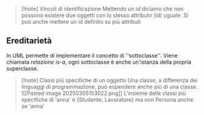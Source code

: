 >[!note] Vincoli di identificazione
>Mettendo un *id* diciamo che non possono esistere due oggetti con lo stesso attributo (id) uguale. Si può anche mettere un id definito su più attributi

## Ereditarietà
In UML permette di implementare il concetto di ''sottoclasse''. Viene chiamata *relazione is-a*, ogni sottoclasse è anche un'istanza della propria superclasse. 
>[!note] Classi più specifiche di un oggetto
>Una classe, a differenza dei linguaggi di programmazione, può espendere anche più di una classe. ![[Pasted image 20250305153022.png]] 
>L'insieme delle classi più specifiche di 'anna' è {Studente, Lavoratore} ma non Persona anche se 'anna' 

